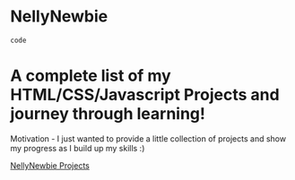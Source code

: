 # NellyNewbie

`code`
<h1>A complete list of my HTML/CSS/Javascript Projects and journey through learning!</h1>

<p>Motivation - I just wanted to provide a little collection of projects and show my progress as I build up my skills :) </p>

<a href="https://keishalois.github.io/NellyNewbie/">NellyNewbie Projects</a>
